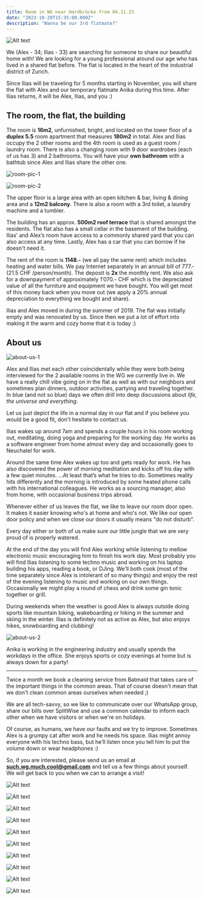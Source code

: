 ```yaml
---
title: Room in WG near Hardbrücke from 04.11.23
date: "2023-10-20T15:35:00.000Z"
description: "Wanna be our 3rd flatmate?"
---
```


![Alt text](image-14.png)

We (Alex - 34; Ilias - 33) are searching for someone to share our beautiful home with! We are looking for a young professional around our age who has lived in a shared flat before. The flat is located in the heart of the industrial district of Zurich.

Since Ilias will be traveling for 5 months starting in November, you will share the flat with Alex and our temporary flatmate Anika during this time. After Ilias returns, it will be Alex, Ilias, and you :)

## The room, the flat, the building

The room is **16m2**, unfurnished, bright, and located on the lower floor of a **duplex 5.5** room apartment that measures **180m2** in total. Alex and Ilias occupy the 2 other rooms and the 4th room is used as a guest room / laundry room. There is also a changing room with 9 door wardrobes (each of us has 3) and 2 bathrooms. You will have your **own bathroom** with a bathtub since Alex and Ilias share the other one.

![room-pic-1](image.png)

![room-pic-2](image-1.png)

The upper floor is a large area with an open kitchen & bar, living & dining area and a **12m2 balcony**. There is also a room with a 3rd toilet, a laundry machine and a tumbler.

The building has an approx. **500m2 roof terrace** that is shared amongst the residents. The flat also has a small cellar in the basement of the building. Ilias’ and Alex’s room have access to a commonly shared yard that you can also access at any time. Lastly, Alex has a car that you can borrow if he doesn't need it.

The rent of the room is **1148.-** (we all pay the same rent) which includes heating and water bills. We pay Internet separately in an annual bill of 777.- (21.5 CHF /person/month). The deposit is **2x** the monthly rent. We also ask for a downpayment of approximately 1′070.- CHF which is the depreciated value of all the furniture and equipment we have bought. You will get most of this money back when you move out (we apply a 20% annual depreciation to everything we bought and share).

Ilias and Alex moved in during the summer of 2019. The flat was initially empty and was renovated by us. Since then we put a lot of effort into making it the warm and cozy home that it is today :)

## About us

![about-us-1](image-3.png)

Alex and Ilias met each other coincidentally while they were both being interviewed for the 2 available rooms in the WG we currently live in. We have a really chill vibe going on in the flat as well as with our neighbors and sometimes plan dinners, outdoor activities, partying and traveling together. In blue (and not so blue) days we often drill into deep discussions about _life, the universe and everything_.

Let us just depict the life in a normal day in our flat and if you believe you would be a good fit, don't hesitate to contact us.

Ilias wakes up around 7am and spends a couple hours in his room working out, meditating, doing yoga and preparing for the working day. He works as a software engineer from home almost every day and occasionally goes to Neuchatel for work.

Around the same time Alex wakes up too and gets ready for work. He has also discovered the power of morning meditation and kicks off his day with a few quiet minutes. …At least that’s what he tries to do. Sometimes reality hits differently and the morning is introduced by some heated phone calls with his international colleagues. He works as a sourcing manager, also from home, with occasional business trips abroad.

Whenever either of us leaves the flat, we like to leave our room door open. It makes it easier knowing who's at home and who's not. We like our open door policy and when we close our doors it usually means "do not disturb".

Every day either or both of us make sure our little jungle that we are very proud of is properly watered.

At the end of the day you will find Alex working while listening to mellow electronic music encouraging him to finish his work day. Most probably you will find Ilias listening to some techno music and working on his laptop building his apps, reading a book, or DJing. We'll both cook (most of the time separately since Alex is intolerant of so many things) and enjoy the rest of the evening listening to music and working on our own things. Occasionally we might play a round of chess and drink some gin tonic together or grill.

During weekends when the weather is good Alex is always outside doing sports like mountain biking, wakeboarding or hiking in the summer and skiing in the winter. Ilias is definitely not as active as Alex, but also enjoys hikes, snowboarding and clubbing!

![about-us-2](image-2.png)

Anika is working in the engineering industry and usually spends the workdays in the office. She enjoys sports or cozy evenings at home but is always down for a party!

---

Twice a month we book a cleaning service from Batmaid that takes care of the important things in the common areas. That of course doesn't mean that we don't clean common areas ourselves when needed ;)

We are all tech-savvy, so we like to communicate over our WhatsApp group, share our bills over SplitWise and use a common calendar to inform each other when we have visitors or when we're on holidays.

Of course, as humans, we have our faults and we try to improve. Sometimes Alex is a grumpy cat after work and he needs his space. Ilias might annoy everyone with his techno bass, but he’ll listen once you tell him to put the volume down or wear headphones :)

So, if you are interested, please send us an email at **such.wg.much.cool@gmail.com** and tell us a few things about yourself. We will get back to you when we can to arrange a visit!

![Alt text](image-4.png)

![Alt text](image-5.png)

![Alt text](image-6.png)

![Alt text](image-7.png)

![Alt text](image-8.png)

![Alt text](image-9.png)

![Alt text](image-10.png)

![Alt text](image-11.png)

![Alt text](image-12.png)

![Alt text](image-13.png)
